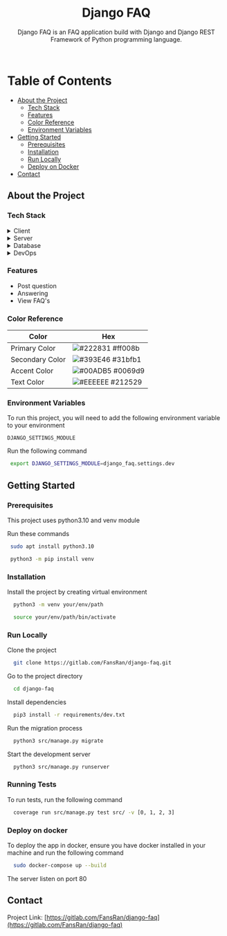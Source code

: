 <div align="center">
  <h1>Django FAQ</h1>
  
  <p>
    Django FAQ is an FAQ application build with Django and Django REST Framework of Python programming language.
  </p>

</div>

<br />

<!-- Table of Contents -->

# Table of Contents

- [About the Project](#about-the-project)
  - [Tech Stack](#tech-stack)
  - [Features](#features)
  - [Color Reference](#color-reference)
  - [Environment Variables](#environment-variables)
- [Getting Started](#getting-started)
  - [Prerequisites](#prerequisites)
  - [Installation](#installation)
  - [Run Locally](#run-locally)
  - [Deploy on Docker](#deploy-on-docker)
- [Contact](#contact)

<!-- About the Project -->

## About the Project

<!-- TechStack -->

### Tech Stack

<details>
  <summary>Client</summary>
  <ul>
    <li><a href="https://www.djangoproject.com/">Django</a></li>
    <li><a href="https://getbootstrap.com/">Bootstrap</a></li>
  </ul>
</details>

<details>
  <summary>Server</summary>
  <ul>
    <li><a href="https://www.djangoproject.com/">Django</a></li>
    <li><a href="https://www.django-rest-framework.org/">Django REST framework</a></li>
  </ul>
</details>

<details>
<summary>Database</summary>
  <ul>
    <li><a href="https://www.sqlite.org/">SQLite</a></li>
    <li><a href="https://www.postgresql.org/">PostgreSQL</a></li>
  </ul>
</details>

<details>
<summary>DevOps</summary>
    <li><a href="https://www.docker.com/">Docker</a></li>
    <li><a href="https://docs.gitlab.com/ee/ci/">Gitlab CI/CD</a></li>
  </ul>
</details>

<!-- Features -->

### Features

- Post question
- Answering
- View FAQ's

<!-- Color Reference -->

### Color Reference

| Color           | Hex                                                              |
| --------------- | ---------------------------------------------------------------- |
| Primary Color   | ![#222831](https://via.placeholder.com/10/ff008b?text=+) #ff008b |
| Secondary Color | ![#393E46](https://via.placeholder.com/10/31bfb1?text=+) #31bfb1 |
| Accent Color    | ![#00ADB5](https://via.placeholder.com/10/0069d9?text=+) #0069d9 |
| Text Color      | ![#EEEEEE](https://via.placeholder.com/10/212529?text=+) #212529 |

<!-- Env Variables -->

### Environment Variables

To run this project, you will need to add the following environment variable to your environment

`DJANGO_SETTINGS_MODULE`

Run the following command

```bash
 export DJANGO_SETTINGS_MODULE=django_faq.settings.dev
```

<!-- Getting Started -->

## Getting Started

<!-- Prerequisites -->

### Prerequisites

This project uses python3.10 and venv module

Run these commands

```bash
 sudo apt install python3.10

 python3 -m pip install venv
```

<!-- Installation -->

### Installation

Install the project by creating virtual environment

```bash
  python3 -m venv your/env/path

  source your/env/path/bin/activate
```

<!-- Run Locally -->

### Run Locally

Clone the project

```bash
  git clone https://gitlab.com/FansRan/django-faq.git
```

Go to the project directory

```bash
  cd django-faq
```

Install dependencies

```bash
  pip3 install -r requirements/dev.txt
```

Run the migration process

```bash
  python3 src/manage.py migrate
```

Start the development server

```bash
  python3 src/manage.py runserver
```

<!-- Running Tests -->
### Running Tests

To run tests, run the following command

```bash
  coverage run src/manage.py test src/ -v [0, 1, 2, 3]
```

<!-- Deploy -->
### Deploy on docker

To deploy the app in docker,
ensure you have docker installed in your machine
and run the following command

```bash  
  sudo docker-compose up --build
```

The server listen on port 80

<!-- Contact -->

## Contact

Project Link: [https://gitlab.com/FansRan/django-faq](https://gitlab.com/FansRan/django-faq)
